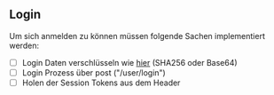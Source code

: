 ## Login
Um sich anmelden zu können müssen folgende Sachen implementiert werden:
- [ ] Login Daten verschlüsseln wie [hier](https://github.com/Salamek/huawei-lte-api/blob/8d0d1a8069595e8b64c50a9ccf0137a82b48ca91/huawei_lte_api/api/User.py#L56) (SHA256 oder Base64)
- [ ] Login Prozess über post ("/user/login")
- [ ] Holen der Session Tokens aus dem Header 